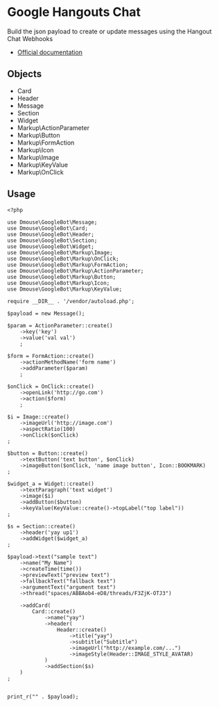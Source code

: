 # Google Hangouts Chat

Build the json payload to create or update messages using the Hangout Chat Webhooks

* [Official documentation](https://developers.google.com/hangouts/chat/reference/rest/v1/spaces.messages)

## Objects

* Card
* Header
* Message
* Section
* Widget
* Markup\ActionParameter
* Markup\Button
* Markup\FormAction
* Markup\Icon
* Markup\Image
* Markup\KeyValue
* Markup\OnClick

## Usage

```
<?php

use Dmouse\GoogleBot\Message;
use Dmouse\GoogleBot\Card;
use Dmouse\GoogleBot\Header;
use Dmouse\GoogleBot\Section;
use Dmouse\GoogleBot\Widget;
use Dmouse\GoogleBot\Markup\Image;
use Dmouse\GoogleBot\Markup\OnClick;
use Dmouse\GoogleBot\Markup\FormAction;
use Dmouse\GoogleBot\Markup\ActionParameter;
use Dmouse\GoogleBot\Markup\Button;
use Dmouse\GoogleBot\Markup\Icon;
use Dmouse\GoogleBot\Markup\KeyValue;

require __DIR__ . '/vendor/autoload.php';

$payload = new Message();

$param = ActionParameter::create()
    ->key('key')
    ->value('val val')
    ;

$form = FormAction::create()
    ->actionMethodName('form name')
    ->addParameter($param)
    ;

$onClick = OnClick::create()
    ->openLink('http://go.com')
    ->action($form)
    ;

$i = Image::create()
    ->imageUrl('http://image.com')
    ->aspectRatio(100)
    ->onClick($onClick)
;

$button = Button::create()
    ->textButton('text button', $onClick)
    ->imageButton($onClick, 'name image button', Icon::BOOKMARK)
;

$widget_a = Widget::create()
    ->textParagraph('text widget')
    ->image($i)
    ->addButton($button)
    ->keyValue(KeyValue::create()->topLabel("top label"))
;

$s = Section::create()
    ->header('yay up1')
    ->addWidget($widget_a)
;

$payload->text("sample text")
    ->name("My Name")
    ->createTime(time())
    ->previewText("preview text")
    ->fallbackText("fallback text")
    ->argumentText("argument text")
    ->thread("spaces/ABBAob4-eD8/threads/F3ZjK-OTJ3")

    ->addCard(
        Card::create()
            ->name("yay")
            ->header(
                Header::create()
                    ->title("yay")
                    ->subtitle("Subtitle")
                    ->imageUrl("http://example.com/...")
                    ->imageStyle(Header::IMAGE_STYLE_AVATAR)
            )
            ->addSection($s)
    )
;


print_r("" . $payload);

```